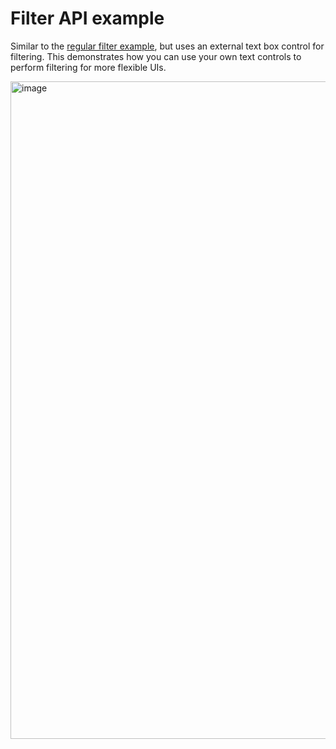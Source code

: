 # Filter API example

Similar to the [regular filter example](../filter/), but uses an external text
box control for filtering.  This demonstrates how you can use your own text
controls to perform filtering for more flexible UIs.

<img width="1052" alt="image" src="https://user-images.githubusercontent.com/5923958/170801860-9bfac90e-00aa-4591-8799-00f67836e6b8.png">
